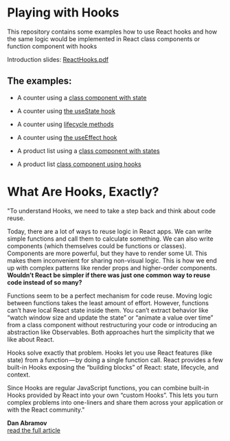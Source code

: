 # Playing with Hooks

This repository contains some examples how to use React hooks and
how the same logic would be implemented in React class components or function component with hooks

Introduction slides: [ReactHooks.pdf](ReactHooks.pdf)

## The examples:
- A counter using a [class component with state](src/components/CounterClass.js)  
- A counter using [the useState hook](src/components/CounterHooks.js)  

- A counter using [lifecycle methods](src/components/CounterClassWithLifecycle.js)
- A counter using [the useEffect hook](src/components/CounterWithEffect.js)

- A product list using a [class component with states](src/components/ProductListClass.js)  
- A product list [class component using hooks](src/components/ProductListHook.js) 


# What Are Hooks, Exactly?
"To understand Hooks, we need to take a step back and think about code reuse.  

Today, there are a lot of ways to reuse logic in React apps. We can write simple functions and call them to calculate something. We can also write components (which themselves could be functions or classes). Components are more powerful, but they have to render some UI. This makes them inconvenient for sharing non-visual logic. This is how we end up with complex patterns like render props and higher-order components. **Wouldn’t React be simpler if there was just one common way to reuse code instead of so many?**

Functions seem to be a perfect mechanism for code reuse. Moving logic between functions takes the least amount of effort. However, functions can’t have local React state inside them. You can’t extract behavior like “watch window size and update the state” or “animate a value over time” from a class component without restructuring your code or introducing an abstraction like Observables. Both approaches hurt the simplicity that we like about React.

Hooks solve exactly that problem. Hooks let you use React features (like state) from a function — by doing a single function call. React provides a few built-in Hooks exposing the “building blocks” of React: state, lifecycle, and context.

Since Hooks are regular JavaScript functions, you can combine built-in Hooks provided by React into your own “custom Hooks”. This lets you turn complex problems into one-liners and share them across your application or with the React community."

**Dan Abramov**  
[read the full article](https://medium.com/@dan_abramov/making-sense-of-react-hooks-fdbde8803889)
